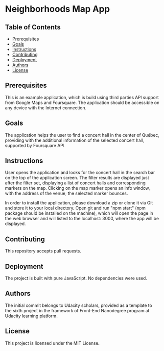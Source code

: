 # Neighborhoods Map App

## Table of Contents

* [Prerequisites](#prerequisites)
* [Goals](#goals)
* [Instructions](#instructions)
* [Contributing](#contributing)
* [Deployment](#deployment)
* [Authors](#authors)
* [License](#license)


## Prerequisites

This is an example application, which is build using third parties API support from Google Maps and Foursquare. The application should be accessible on any device with the Internet connection.

## Goals

The application helps the user to find a concert hall in the center of Québec, providing with the additional information of the selected concert hall, supported by Foursquare API.

## Instructions

User opens the application and looks for the concert hall in the search bar on the top of the application screen. The filter results are displayed just after the filter set, displaying a list of concert halls and corresponding markers on the map. Clicking on the map marker opens an info window, with the address of the venue; the selected marker bounces.

In order to install the application, please download a zip or clone it via Git and store it to your local directory. Open git and run "npm start" (npm package should be installed on the machine), which will open the page in the web browser and will listed to the localhost: 3000, where the app will be displayed.

## Contributing

This repository accepts pull requests.

## Deployment

The project is built with pure JavaScript. No dependencies were used.

## Authors

The initial commit belongs to Udacity scholars, provided as a template to the sixth project in the framework of Front-End Nanodegree program at Udacity learning platform.

## License

This project is licensed under the MIT License.
